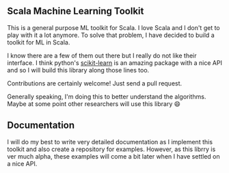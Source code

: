 ## Scala Machine Learning Toolkit
This is a general purpose ML toolkit for Scala. I love Scala and I don't get to play with it a lot
anymore. To solve that problem, I have decided to build a toolkit for ML in Scala.

I know there are a few of them out there but I really do not like their interface. I think python's
[scikit-learn]() is an amazing package with a nice API and so I will build this library along those
lines too.

Contributions are certainly welcome! Just send a pull request.

Generally speaking, I'm doing this to better understand the algorithms. Maybe at some point other
researchers will use this library :smile:


## Documentation
I will do my best to write very detailed documentation as I implement this toolkit and also create a
repository for examples. However, as this librry is ver much alpha, these examples will come a bit
later when I have settled on a nice API.
